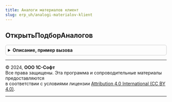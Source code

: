 ```yaml
---
title: Аналоги материалов клиент
slug: erp_uh/analogi-materialov-klient
---
```



## ОткрытьПодборАналогов
<details style="margin: 1em 0; padding: 0.5em; border: 1px solid #ccc; border-radius: 6px;">

<summary style="font-weight: bold; cursor: pointer;">Описание, пример вызова</summary>

```bsl

// Открывает форму выбора аналогов
//
// Параметры:
//	ПараметрыВыбораАналогов - Структура         - параметры необходимые для выбора аналогов см. АналогиМатериалов.ПараметрыВыбораАналогов
//  Форма					 - ФормаКлиентскогоПриложения - форма в которой выполняется выбор аналогов (после выбора будет вызвано событие ОбработкаВыбора()).
//
Процедура ОткрытьПодборАналогов(ПараметрыВыбораАналогов, Форма) Экспорт
```

Пример вызова
```bsl
АналогиМатериаловКлиент.ОткрытьПодборАналогов(ПараметрыВыбораАналогов, Форма) 
```
</details>

---

© 2024, **ООО 1С-Софт**  
Все права защищены. Эта программа и сопроводительные материалы предоставляются  
в соответствии с условиями лицензии [Attribution 4.0 International (CC BY 4.0)](https://creativecommons.org/licenses/by/4.0/legalcode).

---
